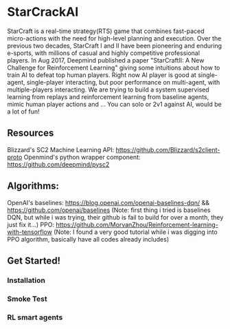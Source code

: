 # StarCrackAI
StarCraft is a real-time strategy(RTS) game that combines fast-paced micro-actions with the need for high-level planning and execution. Over the previous two decades, StarCraft I and II have been pioneering and enduring e-sports, with millions of casual and highly competitive professional players. In Aug 2017, Deepmind published a paper "StarCraftII: A New Challenge for Reinforcement Learning" giving some intuitions about how to train AI to defeat top human players. Right now AI player is good at single-agent, single-player interacting, but poor performance on multi-agent, with multiple-players interacting. We are trying to build a system supervised learning from replays and reinforcement learning from baseline agents, mimic human player actions and ... You can solo or 2v1 against AI, would be a lot of fun!

## Resources
Blizzard's SC2 Machine Learning API: https://github.com/Blizzard/s2client-proto
Openmind's python wrapper component: https://github.com/deepmind/pysc2

## Algorithms:
OpenAI's baselines: https://blog.openai.com/openai-baselines-dqn/   &&   https://github.com/openai/baselines
(Note: first thing i tried is baselines DQN, but while i was trying, their github is fail to build for over a month, they just fix it...)
PPO: https://github.com/MorvanZhou/Reinforcement-learning-with-tensorflow
(Note: I found a very good tutorial while i was digging into PPO algorithm, basically have all codes already includes)

## Get Started!
### Installation

### Smoke Test

### RL smart agents
